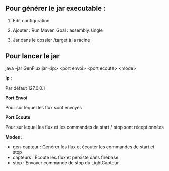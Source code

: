 Pour générer le jar executable :
- 

1) Edit configuration

2) Ajouter : Run Maven Goal : assembly:single

3) Jar dans le dossier /target à la racine

Pour lancer le jar
- 

java -jar GenFlux.jar \<ip> \<port envoi> \<port ecoute> \<mode>

**Ip :**
 
Par défaut 127.0.0.1

**Port Envoi**

Pour sur lequel les flux sont envoyés

**Port Ecoute**

Pour sur lequel les flux et les commandes de start / stop sont réceptionnées

**Modes :**
- gen-capteur : Générer les flux et écouter les commandes de start et stop
- capteurs : Ecoute les flux et persiste dans firebase
- stop : Envoyer commande de stop du LightCapteur


